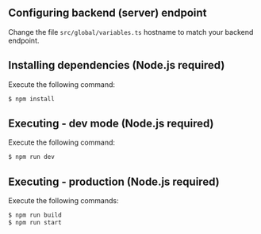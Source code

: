 ## Configuring backend (server) endpoint
Change the file `src/global/variables.ts` hostname to match your backend endpoint.

## Installing dependencies (Node.js required)
Execute the following command:
```sh
$ npm install
```

## Executing - dev mode (Node.js required)
Execute the following command:
```sh
$ npm run dev
```

## Executing - production (Node.js required)
Execute the following commands:
```sh
$ npm run build
$ npm run start
```
